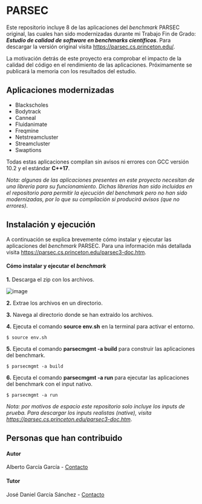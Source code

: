 # PARSEC
Este repositorio incluye 8 de las aplicaciones del *benchmark* PARSEC original, las cuales han sido modernizadas durante mi Trabajo Fin de Grado: ***Estudio de calidad de software en benchmarks científicos***. Para descargar la versión original visita https://parsec.cs.princeton.edu/.

La motivación detrás de este proyecto era comprobar el impacto de la calidad del código en el rendimiento de las aplicaciones. Próximamente se publicará la memoria con los resultados del estudio.

## Aplicaciones modernizadas
- Blackscholes
- Bodytrack
- Canneal
- Fluidanimate
- Freqmine
- Netstreamcluster
- Streamcluster
- Swaptions

Todas estas aplicaciones compilan sin avisos ni errores con GCC versión 10.2 y el estándar **C++17**. 

*Nota: algunas de las aplicaciones presentes en este proyecto necesitan de una librería para su funcionamiento. Dichas librerías han sido incluidas en el repositorio para permitir la ejecución del benchmark pero no han sido modernizadas, por lo que su compilación si producirá avisos (que no errores)*.

## Instalación y ejecución

A continuación se explica brevemente cómo instalar y ejecutar las aplicaciones del *benchmark* PARSEC. Para una información más detallada visita https://parsec.cs.princeton.edu/parsec3-doc.htm.

#### Cómo instalar  y ejecutar el *benchmark*
**1.**  Descarga el zip con los archivos.

![image](https://user-images.githubusercontent.com/50078845/123200846-d3a46b80-d4b1-11eb-9692-1794f1e5e36f.png)

**2.**  Extrae los archivos en un directorio.

**3.**  Navega al directorio donde se han extraído los archivos.

**4.**  Ejecuta el comando **source env.sh** en la terminal para activar el entorno.

```
$ source env.sh
```

**5.**  Ejecuta el comando **parsecmgmt -a build** para construir las aplicaciones del benchmark.

```
$ parsecmgmt -a build
```

**6.**  Ejecuta el comando **parsecmgmt -a run** para ejecutar las aplicaciones del benchmark con el input nativo.

```
$ parsecmgmt -a run
```

*Nota: por motivos de espacio este repositorio solo incluye los inputs de prueba. Para descargar los inputs realistas (native), visita https://parsec.cs.princeton.edu/parsec3-doc.htm*.

## Personas que han contribuido

#### Autor
Alberto García García - [Contacto](https://www.linkedin.com/in/alberto-garc%C3%ADa-garc%C3%ADa/)

#### Tutor
José Daniel García Sánchez - [Contacto](https://es.linkedin.com/in/jdanielgarcia) 
